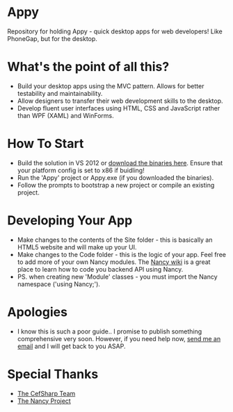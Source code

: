 Appy
====================

Repository for holding Appy - quick desktop apps for web developers! Like PhoneGap, but for the desktop.

# What's the point of all this?

* Build your desktop apps using the MVC pattern. Allows for better testability and maintainability.
* Allow designers to transfer their web development skills to the desktop.
* Develop fluent user interfaces using HTML, CSS and JavaScript rather than WPF (XAML) and WinForms.

# How To Start

* Build the solution in VS 2012 or <a href="https://www.dropbox.com/s/248qgbdx0780wou/Appy-0.9.0.zip" target="_blank">download the binaries here</a>. Ensure that your platform config is set to x86 if buidling!
* Run the 'Appy' project or Appy.exe (if you downloaded the binaries).
* Follow the prompts to bootstrap a new project or compile an existing project.

# Developing Your App

* Make changes to the contents of the Site folder - this is basically an HTML5 website and will make up your UI.
* Make changes to the Code folder - this is the logic of your app. Feel free to add more of your own Nancy modules. The <a href="https://github.com/NancyFx/Nancy/wiki/Documentation" target="_blank">Nancy wiki</a> is a great place to learn how to code you backend API using Nancy.
* PS. when creating new 'Module' classes - you must import the Nancy namespace ('using Nancy;').

# Apologies

* I know this is such a poor guide.. I promise to publish something comprehensive very soon. However, if you need help now, <a href="mailto:bberak@gmail.com">send me an email</a> and I will get back to you ASAP.

# Special Thanks

* <a href="https://github.com/cefsharp/CefSharp">The CefSharp Team</a>
* <a href="https://github.com/NancyFx/Nancy">The Nancy Project</a>
